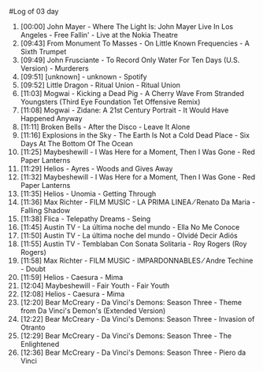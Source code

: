 #Log of 03 day

1. [00:00] John Mayer - Where The Light Is: John Mayer Live In Los Angeles - Free Fallin' - Live at the Nokia Theatre
1. [09:43] From Monument To Masses - On Little Known Frequencies - A Sixth Trumpet
1. [09:49] John Frusciante - To Record Only Water For Ten Days (U.S. Version) - Murderers
1. [09:51] [unknown] - unknown - Spotify
1. [09:52] Little Dragon - Ritual Union - Ritual Union
1. [11:03] Mogwai - Kicking a Dead Pig - A Cherry Wave From Stranded Youngsters (Third Eye Foundation Tet Offensive Remix)
1. [11:08] Mogwai - Zidane: A 21st Century Portrait - It Would Have Happened Anyway
1. [11:11] Broken Bells - After the Disco - Leave It Alone
1. [11:16] Explosions in the Sky - The Earth Is Not a Cold Dead Place - Six Days At The Bottom Of The Ocean
1. [11:25] Maybeshewill - I Was Here for a Moment, Then I Was Gone - Red Paper Lanterns
1. [11:29] Helios - Ayres - Woods and Gives Away
1. [11:32] Maybeshewill - I Was Here for a Moment, Then I Was Gone - Red Paper Lanterns
1. [11:35] Helios - Unomia - Getting Through
1. [11:36] Max Richter - FILM MUSIC - LA PRIMA LINEA ⁄ Renato Da Maria - Falling Shadow
1. [11:38] Flica - Telepathy Dreams - Seing
1. [11:45] Austin TV - La última noche del mundo - Ella No Me Conoce
1. [11:50] Austin TV - La última noche del mundo - Olvidé Decir Adiós
1. [11:55] Austin TV - Temblaban Con Sonata Solitaria - Roy Rogers (Roy Rogers)
1. [11:58] Max Richter - FILM MUSIC - IMPARDONNABLES ⁄ Andre Techine - Doubt
1. [11:59] Helios - Caesura - Mima
1. [12:04] Maybeshewill - Fair Youth - Fair Youth
1. [12:08] Helios - Caesura - Mima
1. [12:20] Bear McCreary - Da Vinci's Demons: Season Three - Theme from Da Vinci's Demon's (Extended Version)
1. [12:22] Bear McCreary - Da Vinci's Demons: Season Three - Invasion of Otranto
1. [12:29] Bear McCreary - Da Vinci's Demons: Season Three - The Enlightened
1. [12:36] Bear McCreary - Da Vinci's Demons: Season Three - Piero da Vinci
